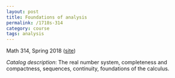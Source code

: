 ```yaml
---
layout: post
title: Foundations of analysis
permalink: /1718s-314
category: course
tags: analysis
---
```


Math 314, Spring 2018 ([site](https://scoskey.github.io/m314))<!--more-->

*Catalog description*: The real number system, completeness and compactness, sequences, continuity, foundations of the calculus.
